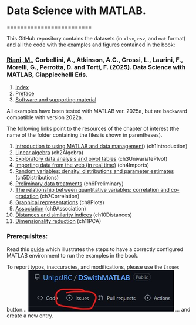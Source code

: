 # Data Science with MATLAB.

\=========================

This GitHub repository contains the datasets (in `xlsx`, `csv`, and `mat` format) and all the code with the examples and figures contained in the book:

### [Riani, M.](http://www.riani.it), Corbellini, A., Atkinson, A.C., Grossi, L., Laurini, F., Morelli, G., Perrotta, D. and Torti, F. (2025). Data Science with MATLAB, Giappicchelli Eds.

1.  [Index](https://github.com/UniprJRC/DSwithMATLAB/tree/main/resources/index.pdf)
2.  [Preface](https://github.com/UniprJRC/DSwithMATLAB/tree/main/resources/preface.pdf)
3.  [Software and supporting material](https://github.com/UniprJRC/DSwithMATLAB/tree/main/resources/supporting_material.pdf)


All examples have been tested with MATLAB ver. 2025a, but are backward compatible with version 2022a.

The following links point to the resources of the chapter of interest (the name of the folder containing the files is shown in parentheses).

1.  [Introduction to using MATLAB and data management](https://github.com/UniprJRC/DSwithMATLAB/tree/main/matlabfilesuk/ch1Introduction)) (ch1Introduction)
2.  [Linear algebra](https://github.com/UniprJRC/DSwithMATLAB/tree/main/matlabfilesuk/ch2Algebra) (ch2Algebra)
3.  [Exploratory data analysis and pivot tables](https://github.com/UniprJRC/DSwithMATLAB/tree/main/matlabfilesuk/ch3UnivariatePIvot) (ch3UnivariatePIvot)
4.  [Importing data from the web (in real time)](https://github.com/UniprJRC/DSwithMATLAB/tree/main/matlabfilesuk/ch4Imports) (ch4Imports)
5.  [Random variables: density, distributions and parameter estimates](https://github.com/UniprJRC/DSwithMATLAB/tree/main/matlabfilesuk/ch5Distributions) (ch5Distributions)
6.  [Preliminary data treatments](https://github.com/UniprJRC/DSwithMATLAB/tree/main/matlabfilesuk/ch6Preliminary) (ch6Preliminary)
7.  [The relationship between quantitative variables: correlation and co-gradation](https://github.com/UniprJRC/DSwithMATLAB/tree/main/matlabfilesuk/ch7Correlation) (ch7Correlation)
8.  [Graphical representations](https://github.com/UniprJRC/DSwithMATLAB/tree/main/matlabfilesuk/ch8Plots) (ch8Plots)
9.  [Association](https://github.com/UniprJRC/DSwithMATLAB/tree/main/matlabfilesuk/ch9Association) (ch9Association)
10. [Distances and similarity indices](https://github.com/UniprJRC/DSwithMATLAB/tree/main/matlabfilesuk/ch10Distances) (ch10Distances)
11. [Dimensionality reduction](https://github.com/UniprJRC/DSwithMATLAB/tree/main/matlabfilesuk/ch11PCA) (ch11PCA)


### Prerequisites:

Read this [guide](https://github.com/UniprJRC/DSwithMATLAB/tree/main/matlabfilesuk/resources/supporting_material.pdf) which illustrates the steps to have a correctly configured MATLAB environment to run the examples in the book.

To report typos, inaccuracies, and modifications, please use the `Issues` button...
![Issues](https://github.com/UniprJRC/DSwithMATLAB/blob/main/issues.jpg?raw=true)
... and create a new entry.


